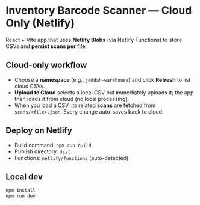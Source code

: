 # Inventory Barcode Scanner — Cloud Only (Netlify)

React + Vite app that uses **Netlify Blobs** (via Netlify Functions) to store CSVs and **persist scans per file**.

## Cloud-only workflow
- Choose a **namespace** (e.g., `jeddah-warehouse`) and click **Refresh** to list cloud CSVs.
- **Upload to Cloud** selects a local CSV but immediately uploads it; the app then loads it from cloud (no local processing).
- When you load a CSV, its related **scans** are fetched from `scans/<file>.json`. Every change auto-saves back to cloud.

## Deploy on Netlify
- Build command: `npm run build`
- Publish directory: `dist`
- Functions: `netlify/functions` (auto-detected)

## Local dev
```bash
npm install
npm run dev
```